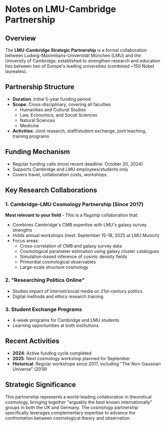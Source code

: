 # Notes on LMU-Cambridge Partnership

## Overview
The **LMU-Cambridge Strategic Partnership** is a formal collaboration between Ludwig-Maximilians-Universität München (LMU) and the University of Cambridge, established to strengthen research and education ties between two of Europe's leading universities (combined ~150 Nobel laureates).

## Partnership Structure
- **Duration**: Initial 5-year funding period
- **Scope**: Cross-disciplinary, covering all faculties
  - Humanities and Cultural Studies
  - Law, Economics, and Social Sciences  
  - Natural Sciences
  - Medicine
- **Activities**: Joint research, staff/student exchange, joint teaching, training programs

## Funding Mechanism
- Regular funding calls (most recent deadline: October 20, 2024)
- Supports Cambridge and LMU employees/students only
- Covers travel, collaboration costs, workshops

## Key Research Collaborations

### 1. Cambridge-LMU Cosmology Partnership (Since 2017)
**Most relevant to your field** - This is a flagship collaboration that:
- Combines Cambridge's CMB expertise with LMU's galaxy survey strengths
- Holds annual workshops (next: September 15-18, 2025 at LMU Munich)
- Focus areas:
  - Cross-correlation of CMB and galaxy survey data
  - Cosmological parameter estimation using galaxy cluster catalogues
  - Simulation-based inference of cosmic density fields
  - Primordial cosmological observables
  - Large-scale structure cosmology

### 2. "Researching Politics Online"
- Studies impact of internet/social media on 21st-century politics
- Digital methods and ethics research training

### 3. Student Exchange Programs
- 4-week programs for Cambridge and LMU students
- Learning opportunities at both institutions

## Recent Activities
- **2024**: Active funding cycle completed
- **2025**: Next cosmology workshop planned for September
- **Historical**: Regular workshops since 2017, including "The Non-Gaussian Universe" (2019)

## Strategic Significance
This partnership represents a world-leading collaboration in theoretical cosmology, bringing together "arguably the best known internationally" groups in both the UK and Germany. The cosmology partnership specifically leverages complementary expertise to advance the confrontation between cosmological theory and observation.